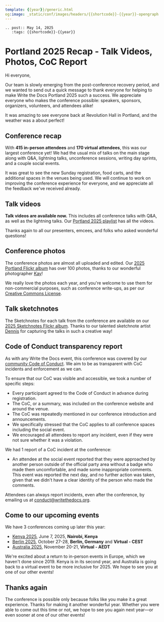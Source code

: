 ```yaml
---
template: {{year}}/generic.html
og:image: _static/conf/images/headers/{{shortcode}}-{{year}}-opengraph.jpg
---
```


```{eval-rst}
.. post:: May 14, 2025
   :tags: {{shortcode}}-{{year}}
```

# Portland 2025 Recap - Talk Videos, Photos, CoC Report

Hi everyone,

Our team is slowly emerging from the post-conference recovery period, and we wanted to send out a quick message to thank everyone for helping to make Write the Docs Portland 2025 such a success. We appreciate everyone who makes the conference possible: speakers, sponsors, organizers, volunteers, and attendees alike!

It was amazing to see everyone back at Revolution Hall in Portland, and the weather was a about perfect! 

## Conference recap

With **415 in-person attendees** and **170 virtual attendees**, this was our largest conference yet! We had the usual mix of talks on the main stage along with Q&A, lightning talks, unconference sessions, writing day sprints, and a couple social events.

It was great to see the new Sunday registration, food carts, and the additional spaces in the venues being used. We will continue to work on improving the conference experience for everyone, and we appreciate all the feedback we've received already.

## Talk videos

**Talk videos are available now.** This includes all conference talks with Q&A, as well as the lightning talks. Our [Portland 2025 playlist](https://www.youtube.com/playlist?list=PLZAeFn6dfHplMbtJtidqFFtL7rt3ASNSR) has all the videos.

Thanks again to all our presenters, emcees, and folks who asked wonderful questions!

## Conference photos

The conference photos are almost all uploaded and edited. Our [2025 Portland Flickr album](https://www.flickr.com/photos/writethedocs/albums/72177720325861452/) has over 100 photos, thanks to our wonderful photographer [Kay](https://www.instagram.com/goatladykay/)! 

We really love the photos each year, and you're welcome to use them for non-commercial purposes, such as conference write-ups, as per our [Creative Commons License](https://creativecommons.org/licenses/by-nc-sa/2.0/).

## Talk sketchnotes

The Sketchnotes for each talk from the conference are available on our [2025 Sketchnotes Flickr album](https://www.flickr.com/photos/writethedocs/albums/72177720325990264). Thanks to our talented sketchnote artist [Dennis](https://dennissdawson.wixsite.com/mr--dawson/portfolio) for capturing the talks in such a creative way!

## Code of Conduct transparency report

As with any Write the Docs event, this conference was covered by our [community Code of Conduct](https://www.writethedocs.org/code-of-conduct/). We aim to be as transparent with CoC incidents and enforcement as we can.

To ensure that our CoC was visible and accessible, we took a number of specific steps:

- Every participant agreed to the Code of Conduct in advance during registration.
- The CoC, or a summary, was included on the conference website and around the venue.
- The CoC was repeatedly mentioned in our conference introduction and announcements.
- We specifically stressed that the CoC applies to all conference spaces including the social event.
- We encouraged all attendees to report any incident, even if they were not sure whether it was a violation.

We had 1 report of a CoC incident at the conference:

- An attendee at the social event reported that they were approached by another person outside of the official party area without a badge who made them uncomfortable, and made some inappropriate comments. This event was reported the next day, and no further action was taken, given that we didn't have a clear identity of the person who made the comments.

Attendees can always report incidents, even after the conference, by emailing us at [conduct@writethedocs.org](mailto:conduct@writethedocs.org).

## Come to our upcoming events

We have 3 conferences coming up later this year:

- [Kenya 2025](http://www.writethedocs.org/conf/kenya/2025/), June 7, 2025, **Nairobi, Kenya**
- [Berlin 2025](http://www.writethedocs.org/conf/berlin/2025/), October 27-28, **Berlin, Germany** and **Virtual - CEST**
- [Australia 2025](http://www.writethedocs.org/conf/australia/2025/), November 20-21, **Virtual - AEDT**

We're excited about a return to in-person events in Europe, which we haven't done since 2019. Kenya is in its second year, and Australia is going back to a virtual event to be more inclusive for 2025. We hope to see you at one of our other events!

## Thanks again

The conference is possible only because folks like you make it a great experience. Thanks for making it another wonderful year. Whether you were able to come out this time or not, we hope to see you again next year—or even sooner at one of our other events!